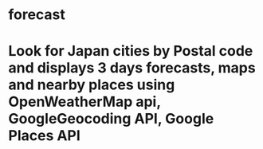 # forecast
# Look for Japan cities by Postal code and displays 3 days forecasts, maps and nearby places  using OpenWeatherMap api, GoogleGeocoding API, Google Places API
